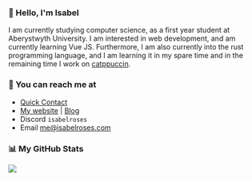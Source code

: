 ### 👋 Hello, I'm Isabel

I am currently studying computer science, as a first year student at Aberystwyth University. I am interested in web development, and am currently learning Vue JS. Furthermore, I am also currently into the rust programming language, and I am learning it in my spare time and in the remaining time I work on [catppuccin](https://github.com/catppuccin/catppuccin).

### 📧 You can reach me at <!--{ fold() }-->

* [Quick Contact](https://isabel.contact)
* [My website](https://isabelroses.com) | [Blog](https://isabelroses.com/blog)
* Discord `isabelroses`
* Email me@isabelroses.com

### 📊 My GitHub Stats <!--{ fold() }-->

![](https://github-readme-stats-one-bice.vercel.app/api?username=isabelroses&include_all_commits=true&show_icons=true&bg_color=1e1e2e&text_color=cdd6f4&icon_color=cba6f7&title_color=94e2d5&role=OWNER,ORGANIZATION_MEMBER)
